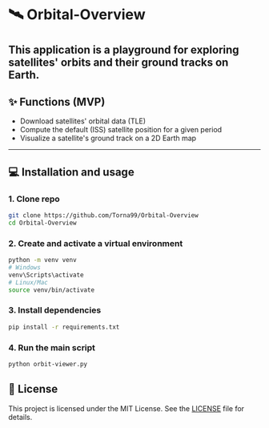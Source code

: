 # 🛰️ Orbital-Overview 
This application is a playground for exploring satellites' orbits and their **ground tracks** on Earth.
---

## ✨ Functions (MVP)

- Download satellites' orbital data (TLE)
- Compute the default (ISS) satellite position for a given period
- Visualize a satellite's ground track on a 2D Earth map

---

## 💻 Installation and usage

### 1. Clone repo
```bash
git clone https://github.com/Torna99/Orbital-Overview
cd Orbital-Overview
```

### 2. Create and activate a virtual environment
```bash
python -m venv venv
# Windows
venv\Scripts\activate
# Linux/Mac
source venv/bin/activate
```

### 3. Install dependencies
```bash
pip install -r requirements.txt
```

### 4. Run the main script
```bash
python orbit-viewer.py
```

## 📄 License

This project is licensed under the MIT License. See the [LICENSE](LICENSE) file for details.





